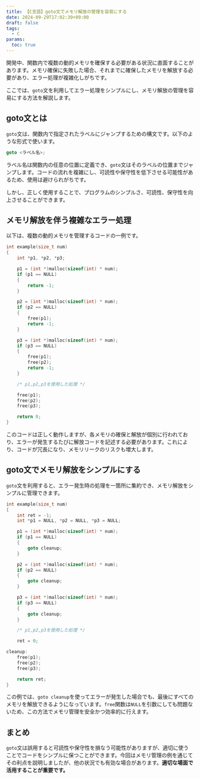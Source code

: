 ```yaml
---
title: 【C言語】goto文でメモリ解放の管理を容易にする
date: 2024-09-29T17:02:39+09:00
draft: false
tags:
  - C
params:
  toc: true
---
```


開発中、関数内で複数の動的メモリを確保する必要がある状況に直面することがあります。メモリ確保に失敗した場合、それまでに確保したメモリを解放する必要があり、エラー処理が複雑化しがちです。

ここでは、`goto`文を利用してエラー処理をシンプルにし、メモリ解放の管理を容易にする方法を解説します。

## goto文とは

`goto`文は、関数内で指定されたラベルにジャンプするための構文です。以下のような形式で使います。

```c
goto <ラベル名>;
```

ラベル名は関数内の任意の位置に定義でき、`goto`文はそのラベルの位置までジャンプします。コードの流れを複雑にし、可読性や保守性を低下させる可能性があるため、使用は避けられがちです。

しかし、正しく使用することで、プログラムのシンプルさ、可読性、保守性を向上させることができます。

## メモリ解放を伴う複雑なエラー処理

以下は、複数の動的メモリを管理するコードの一例です。

```c
int example(size_t num)
{
    int *p1, *p2, *p3;

    p1 = (int *)malloc(sizeof(int) * num);
    if (p1 == NULL)
    {
        return -1;
    }

    p2 = (int *)malloc(sizeof(int) * num);
    if (p2 == NULL)
    {
        free(p1);
        return -1;
    }

    p3 = (int *)malloc(sizeof(int) * num);
    if (p3 == NULL)
    {
        free(p1);
        free(p2);
        return -1;
    }

    /* p1,p2,p3を使用した処理 */

    free(p1);
    free(p2);
    free(p3);

    return 0;
}
```

このコードは正しく動作しますが、各メモリの確保と解放が個別に行われており、エラーが発生するたびに解放コードを記述する必要があります。これにより、コードが冗長になり、メモリリークのリスクも増大します。

## goto文でメモリ解放をシンプルにする

`goto`文を利用すると、エラー発生時の処理を一箇所に集約でき、メモリ解放をシンプルに管理できます。

```c
int example(size_t num)
{
    int ret = -1;
    int *p1 = NULL, *p2 = NULL, *p3 = NULL;

    p1 = (int *)malloc(sizeof(int) * num);
    if (p1 == NULL)
    {
        goto cleanup;
    }

    p2 = (int *)malloc(sizeof(int) * num);
    if (p2 == NULL)
    {
        goto cleanup;
    }

    p3 = (int *)malloc(sizeof(int) * num);
    if (p3 == NULL)
    {
        goto cleanup;
    }

    /* p1,p2,p3を使用した処理 */

    ret = 0;

cleanup:
    free(p1);
    free(p2);
    free(p3);

    return ret;
}
```

この例では、`goto cleanup`を使ってエラーが発生した場合でも、最後にすべてのメモリを解放できるようになっています。`free`関数は`NULL`を引数にしても問題ないため、この方法でメモリ管理を安全かつ効率的に行えます。

## まとめ

`goto`文は誤用すると可読性や保守性を損なう可能性がありますが、適切に使うことでコードをシンプルに保つことができます。今回はメモリ管理の例を通じてその利点を説明しましたが、他の状況でも有効な場合があります。**適切な場面で活用することが重要です。**
